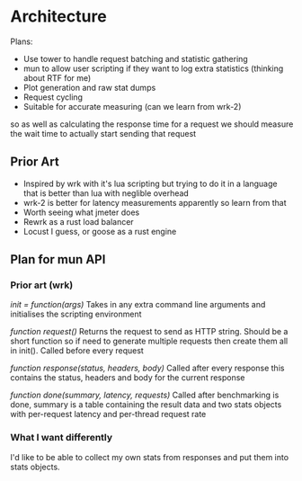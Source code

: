 # Architecture

Plans: 
* Use tower to handle request batching and statistic gathering
* mun to allow user scripting if they want to log extra statistics (thinking
about RTF for me)
* Plot generation and raw stat dumps
* Request cycling
* Suitable for accurate measuring (can we learn from wrk-2)

so as well as calculating the response time for a request we should measure
the wait time to actually start sending that request

## Prior Art 

* Inspired by wrk with it's lua scripting but trying to do it in a language
that is better than lua with neglible overhead
* wrk-2 is better for latency measurements apparently so learn from that
* Worth seeing what jmeter does 
* Rewrk as a rust load balancer 
* Locust I guess, or goose as a rust engine

## Plan for mun API

### Prior art (wrk)

*init = function(args)*
Takes in any extra command line arguments and initialises the scripting 
environment

*function request()*
Returns the request to send as HTTP string. Should be a short function so if
need to generate multiple requests then create them all in init(). Called before
every request

*function response(status, headers, body)*
Called after every response this contains the status, headers and body for the 
current response

*function done(summary, latency, requests)*
Called after benchmarking is done, summary is a table containing the result data
and two stats objects with per-request latency and per-thread request rate

### What I want differently

I'd like to be able to collect my own stats from responses and put them into
stats objects.
